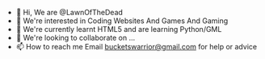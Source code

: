 - 👋 Hi, We are @LawnOfTheDead
- 👀 We're interested in Coding Websites And Games And Gaming
- 🌱 We're currently learnt HTML5 and are learning Python/GML
- 💞️ We're looking to collaborate on ...
- 📫 How to reach me Email bucketswarrior@gmail.com for help or advice

<!---
LawnOfTheDead/LawnOfTheDead is a ✨ special ✨ repository because its `README.md` (this file) appears on your GitHub profile.
You can click the Preview link to take a look at your changes.
--->
